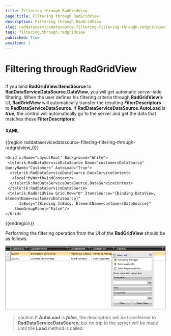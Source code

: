 ```yaml
---
title: Filtering through RadGridView
page_title: Filtering through RadGridView
description: Filtering through RadGridView
slug: raddataservicedatasource-filtering-filtering-through-radgridview
tags: filtering,through,radgridview
published: True
position: 1
---
```


# Filtering through RadGridView



## 

If you bind __RadGridView.ItemsSource__ to __RadDataServiceDataSource.DataView__, you will get automatic server-side filtering. When the user defines his filtering criteria through __RadGridView’s__ UI, __RadGridView__ will automatically transfer the resulting __FilterDescriptors__ to __RadDataServiceDataSource__. If __RadDataServiceDataSource.AutoLoad__ is ___true___, the control will automatically go to the server and get the data that matches these __FilterDescriptors__:

#### __XAML__

{{region raddataservicedatasource-filtering-filtering-through-radgridview_0}}

	<Grid x:Name="LayoutRoot" Background="White">
	 <telerik:RadDataServiceDataSource Name="customersDataSource" QueryName="Customers" AutoLoad="True">
	  <telerik:RadDataServiceDataSource.DataServiceContext>
	   <local:MyNorthwindContext/>
	  </telerik:RadDataServiceDataSource.DataServiceContext>
	 </telerik:RadDataServiceDataSource>
	 <telerik:RadGridView Grid.Row="0" ItemsSource="{Binding DataView, ElementName=customersDataSource}" 
	      IsBusy="{Binding IsBusy, ElementName=customersDataSource}" 
	    ShowGroupPanel="False"/>  
	</Grid>
{{endregion}}



Performing the filtering operation from the UI of the __RadGridView__ should be as follows:

![](images/RadDataServiceDataSource_FiteringThroughRadGridView.png)



>caution If __AutoLoad__ is ___false___, the descriptors will be transferred to __RadDataServiceDataSource__, but no trip to the server will be made until the __Load__ method is called.


